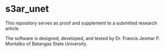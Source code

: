 # s3ar_unet

This repository serves as proof and supplement to a submitted research article. 

The software is designed, developed, and tested by Dr. Francis Jesmar P. Montalbo of Batangas State University.
